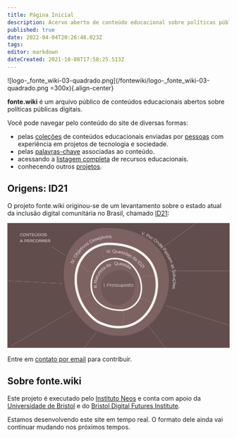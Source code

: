 ```yaml
---
title: Página Inicial
description: Acervo aberto de conteúdo educacional sobre políticas públicas de tecnologia e sociedade.
published: true
date: 2022-04-04T20:26:48.023Z
tags: 
editor: markdown
dateCreated: 2021-10-08T17:58:25.513Z
---
```


![logo-_fonte_wiki-03-quadrado.png](/fontewiki/logo-_fonte_wiki-03-quadrado.png =300x){.align-center}

**fonte.wiki** é um arquivo público de conteúdos educacionais abertos sobre políticas públicas digitais.

Você pode navegar pelo conteúdo do site de diversas formas:

 - pelas [coleções](listas) de conteúdos educacionais enviadas por [pessoas](/pessoas) com experiência em projetos de tecnologia e sociedade.
 - pelas [palavras-chave](/t) associadas ao conteúdo.
 - acessando a [listagem completa](recursos) de recursos educacionais.
 - conhecendo outros [projetos](projetos).

## Origens: ID21

O projeto fonte.wiki originou-se de um levantamento sobre o estado atual da inclusão digital comunitária no Brasil, chamado [ID21](id21):

[![id21-](https://raw.githubusercontent.com/fonte-wiki/id21/main/relatorio/id21-estrutura.png)](/id21)

Entre em [contato por email](mailto:n9c9nm6wq@relay.firefox.com) para contribuir.


## Sobre fonte.wiki

Este projeto é executado pelo [Instituto Neos](https://coletivoneos.org/) e conta com apoio da [Universidade de Bristol](https://bristol.ac.uk/) e do [Bristol Digital Futures Institute](https://www.bristol.ac.uk/bristol-digital-futures-institute/).

Estamos desenvolvendo este site em tempo real. O formato dele ainda vai continuar mudando nos próximos tempos.